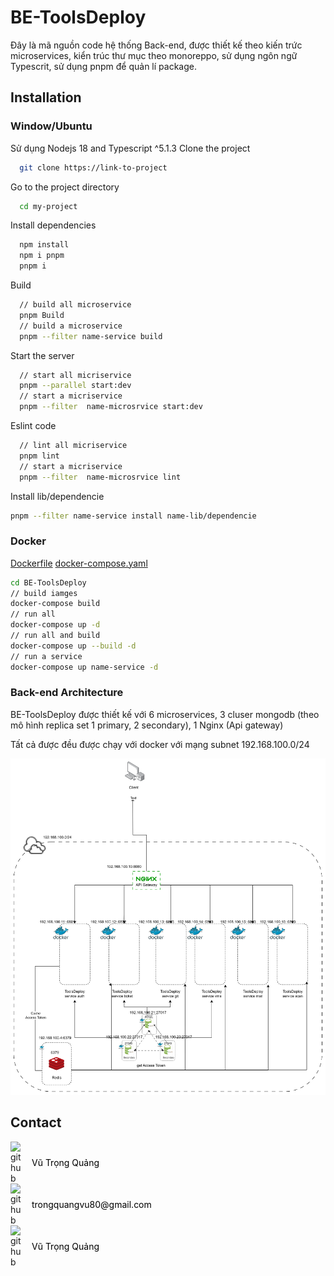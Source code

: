 # BE-ToolsDeploy

Đây là mã nguồn code hệ thống Back-end, được thiết kế theo kiến trức microservices, kiển trúc thư mục theo monoreppo, sử dụng ngôn ngữ Typescrit, sử dụng pnpm để quản lí package.

## Installation

### Window/Ubuntu

Sử dụng Nodejs 18 and Typescript ^5.1.3
Clone the project

```bash
  git clone https://link-to-project
```

Go to the project directory

```bash
  cd my-project
```

Install dependencies

```bash
  npm install
  npm i pnpm
  pnpm i
```

Build

```bash
  // build all microservice
  pnpm Build
  // build a microservice
  pnpm --filter name-service build
```

Start the server

```bash
  // start all micriservice
  pnpm --parallel start:dev
  // start a micriservice
  pnpm --filter  name-microsrvice start:dev
```

Eslint code

```bash
  // lint all micriservice
  pnpm lint
  // start a micriservice
  pnpm --filter  name-microsrvice lint
```

Install lib/dependencie

```bash
pnpm --filter name-service install name-lib/dependencie
```

### Docker

[Dockerfile](https://github.com/quangh0409/BE-ToolsDeploy/blob/main/Dockerfile)
[docker-compose.yaml](https://github.com/quangh0409/BE-ToolsDeploy/blob/main/docker-compose.yaml)

```bash
cd BE-ToolsDeploy
// build iamges
docker-compose build
// run all
docker-compose up -d
// run all and build
docker-compose up --build -d
// run a service
docker-compose up name-service -d
```

### Back-end Architecture

BE-ToolsDeploy được thiết kế với 6 microservices, 3 cluser mongodb (theo mô hình replica set 1 primary, 2 secondary), 1 Nginx (Api gateway)

Tất cả được đều được chạy với docker với mạng subnet 192.168.100.0/24

![alt text](image.png)

## Contact
<a href="https://github.com/quangh0409" style="display: flex; align-items: center; text-decoration: none;">
  <img src="https://cdn-icons-png.flaticon.com/128/1051/1051377.png" alt="github" width="24">
  <p style="color: black; margin: 0 0 0 10px;">Vũ Trọng Quảng</p>
</a>
<a href="#be-toolsdeploy" style="display: flex; align-items: center; text-decoration: none;">
  <img src="https://cdn-icons-png.flaticon.com/128/732/732200.png" alt="github" width="24">
  <p style="color: black; margin: 0 0 0 10px;">trongquangvu80@gmail.com</p>
</a>
<a href="#be-toolsdeploy" style="display: flex; align-items: center; text-decoration: none;">
  <img src="https://cdn-icons-png.flaticon.com/128/5968/5968764.png" alt="github" width="24">
  <p style="color: black; margin: 0 0 0 10px;">Vũ Trọng Quảng</p>
</a>